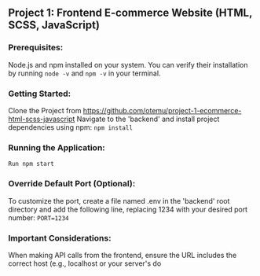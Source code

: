 ## Project 1: Frontend E-commerce Website (HTML, SCSS, JavaScript)

### Prerequisites:

Node.js and npm installed on your system.
You can verify their installation by running `node -v` and `npm -v` in your terminal.

### Getting Started:

Clone the Project from https://github.com/otemu/project-1-ecommerce-html-scss-javascript
Navigate to the 'backend' and install project dependencies using npm:
`npm install`

### Running the Application:

`Run npm start`

### Override Default Port (Optional):

To customize the port, create a file named .env in the 'backend' root directory and add the following line, replacing 1234 with your desired port number:
`PORT=1234`

### Important Considerations:

When making API calls from the frontend, ensure the URL includes the correct host (e.g., localhost or your server's do
